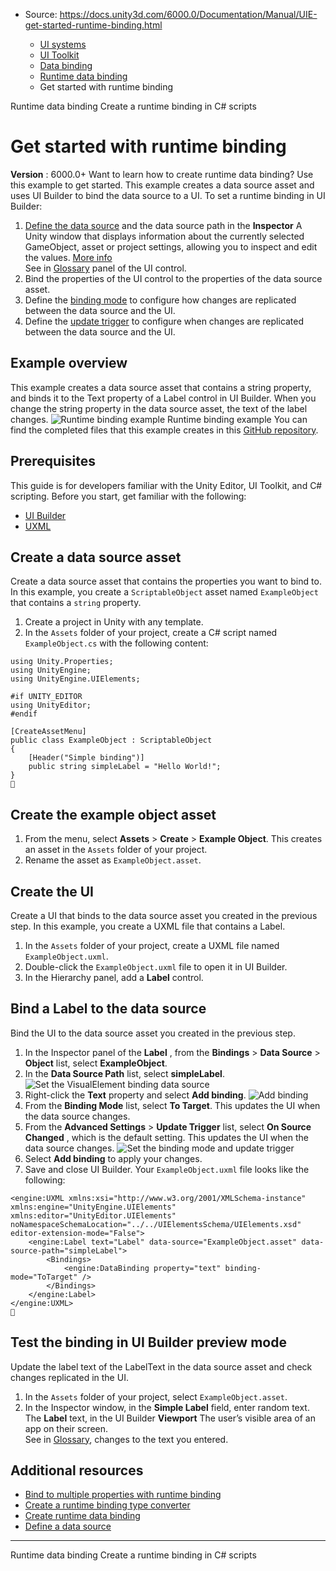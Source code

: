 * Source: https://docs.unity3d.com/6000.0/Documentation/Manual/UIE-get-started-runtime-binding.html

  * [UI systems](https://docs.unity3d.com/6000.0/Documentation/Manual/UIToolkits.html)
  * [UI Toolkit](https://docs.unity3d.com/6000.0/Documentation/Manual/UIElements.html)
  * [Data binding](https://docs.unity3d.com/6000.0/Documentation/Manual/UIE-data-binding.html)
  * [Runtime data binding](https://docs.unity3d.com/6000.0/Documentation/Manual/UIE-runtime-binding.html)
  * Get started with runtime binding


[](https://docs.unity3d.com/6000.0/Documentation/Manual/UIE-runtime-binding.html)
Runtime data binding
[](https://docs.unity3d.com/6000.0/Documentation/Manual/UIE-runtime-binding-types.html)
Create a runtime binding in C# scripts
# Get started with runtime binding
**Version** : 6000.0+
Want to learn how to create runtime data binding? Use this example to get started. This example creates a data source asset and uses UI Builder to bind the data source to a UI.
To set a runtime binding in UI Builder:
  1. [Define the data source](https://docs.unity3d.com/6000.0/Documentation/Manual/UIE-runtime-binding-define-data-source.html) and the data source path in the **Inspector** A Unity window that displays information about the currently selected GameObject, asset or project settings, allowing you to inspect and edit the values. [More info](https://docs.unity3d.com/6000.0/Documentation/Manual/UsingTheInspector.html)  
See in [Glossary](https://docs.unity3d.com/6000.0/Documentation/Manual/Glossary.html#Inspector) panel of the UI control.
  2. Bind the properties of the UI control to the properties of the data source asset.
  3. Define the [binding mode](https://docs.unity3d.com/6000.0/Documentation/Manual/UIE-runtime-binding-mode-update.html) to configure how changes are replicated between the data source and the UI.
  4. Define the [update trigger](https://docs.unity3d.com/6000.0/Documentation/Manual/UIE-runtime-binding-mode-update.html) to configure when changes are replicated between the data source and the UI.


## Example overview
This example creates a data source asset that contains a string property, and binds it to the Text property of a Label control in UI Builder. When you change the string property in the data source asset, the text of the label changes.
![Runtime binding example](https://docs.unity3d.com/6000.0/Documentation/uploads/Main/uitk/runtime-binding-get-started.png) Runtime binding example
You can find the completed files that this example creates in this [GitHub repository](https://github.com/Unity-Technologies/ui-toolkit-manual-code-examples/tree/2023/runtime-data-binding).
## Prerequisites
This guide is for developers familiar with the Unity Editor, UI Toolkit, and C# scripting. Before you start, get familiar with the following:
  * [UI Builder](https://docs.unity3d.com/6000.0/Documentation/Manual/UIBuilder.html)
  * [UXML](https://docs.unity3d.com/6000.0/Documentation/Manual/UIE-UXML.html)


## Create a data source asset
Create a data source asset that contains the properties you want to bind to. In this example, you create a `ScriptableObject` asset named `ExampleObject` that contains a `string` property.
  1. Create a project in Unity with any template.
  2. In the `Assets` folder of your project, create a C# script named `ExampleObject.cs` with the following content:

```
using Unity.Properties;
using UnityEngine;
using UnityEngine.UIElements;

#if UNITY_EDITOR
using UnityEditor;
#endif

[CreateAssetMenu]
public class ExampleObject : ScriptableObject
{
    [Header("Simple binding")]
    public string simpleLabel = "Hello World!";
}

```

## Create the example object asset
  1. From the menu, select **Assets** > **Create** > **Example Object**. This creates an asset in the `Assets` folder of your project.
  2. Rename the asset as `ExampleObject.asset`.


## Create the UI
Create a UI that binds to the data source asset you created in the previous step. In this example, you create a UXML file that contains a Label.
  1. In the `Assets` folder of your project, create a UXML file named `ExampleObject.uxml`.
  2. Double-click the `ExampleObject.uxml` file to open it in UI Builder.
  3. In the Hierarchy panel, add a **Label** control.


## Bind a Label to the data source
Bind the UI to the data source asset you created in the previous step.
  1. In the Inspector panel of the **Label** , from the **Bindings** > **Data Source** > **Object** list, select **ExampleObject**.
  2. In the **Data Source Path** list, select **simpleLabel**.
![Set the VisualElement binding data source](https://docs.unity3d.com/6000.0/Documentation/uploads/Main/uitk/runtime-binding-set-data-source.png)
  3. Right-click the **Text** property and select **Add binding**.
![Add binding](https://docs.unity3d.com/6000.0/Documentation/uploads/Main/uitk/rumtime-binding-add-binding.png)
  4. From the **Binding Mode** list, select **To Target**. This updates the UI when the data source changes.
  5. From the **Advanced Settings** > **Update Trigger** list, select **On Source Changed** , which is the default setting. This updates the UI when the data source changes.
![Set the binding mode and update trigger](https://docs.unity3d.com/6000.0/Documentation/uploads/Main/uitk/runtime-binding-set-binding-mode.png)
  6. Select **Add binding** to apply your changes.
  7. Save and close UI Builder. Your `ExampleObject.uxml` file looks like the following:

```
<engine:UXML xmlns:xsi="http://www.w3.org/2001/XMLSchema-instance" xmlns:engine="UnityEngine.UIElements" 
xmlns:editor="UnityEditor.UIElements" noNamespaceSchemaLocation="../../UIElementsSchema/UIElements.xsd" editor-extension-mode="False">
    <engine:Label text="Label" data-source="ExampleObject.asset" data-source-path="simpleLabel">
        <Bindings>
            <engine:DataBinding property="text" binding-mode="ToTarget" />
        </Bindings>
    </engine:Label>
</engine:UXML>

```

## Test the binding in UI Builder preview mode
Update the label text of the LabelText in the data source asset and check changes replicated in the UI.
  1. In the `Assets` folder of your project, select `ExampleObject.asset`.
  2. In the Inspector window, in the **Simple Label** field, enter random text. The **Label** text, in the UI Builder **Viewport** The user’s visible area of an app on their screen.  
See in [Glossary](https://docs.unity3d.com/6000.0/Documentation/Manual/Glossary.html#Viewport), changes to the text you entered.


## Additional resources
  * [Bind to multiple properties with runtime binding](https://docs.unity3d.com/6000.0/Documentation/Manual/UIE-bind-to-multiple-properties-with-runtime-binding.html)
  * [Create a runtime binding type converter](https://docs.unity3d.com/6000.0/Documentation/Manual/UIE-create-runtime-binding-type-converter.html)
  * [Create runtime data binding](https://docs.unity3d.com/6000.0/Documentation/Manual/UIE-runtime-binding-types.html)
  * [Define a data source](https://docs.unity3d.com/6000.0/Documentation/Manual/UIE-runtime-binding-define-data-source.html)


* * *
[](https://docs.unity3d.com/6000.0/Documentation/Manual/UIE-runtime-binding.html)
Runtime data binding
[](https://docs.unity3d.com/6000.0/Documentation/Manual/UIE-runtime-binding-types.html)
Create a runtime binding in C# scripts
